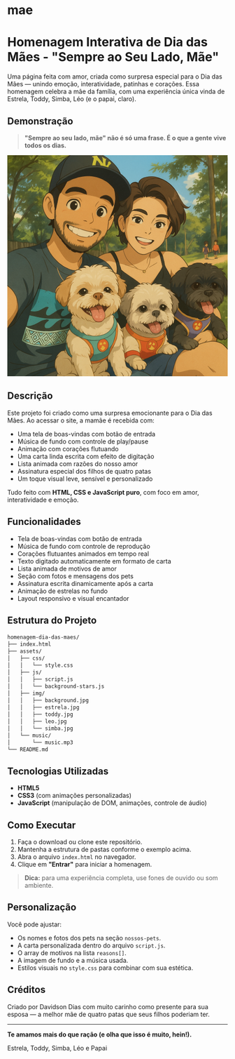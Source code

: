 # mae
# Homenagem Interativa de Dia das Mães - "Sempre ao Seu Lado, Mãe"

Uma página feita com amor, criada como surpresa especial para o Dia das Mães — unindo emoção, interatividade, patinhas e corações. Essa homenagem celebra a mãe da família, com uma experiência única vinda de Estrela, Toddy, Simba, Léo (e o papai, claro).

## Demonstração

> **"Sempre ao seu lado, mãe" não é só uma frase. É o que a gente vive todos os dias.**

![Imagem de capa da homenagem](assets/img/background.jpg)

## Descrição

Este projeto foi criado como uma surpresa emocionante para o Dia das Mães. Ao acessar o site, a mamãe é recebida com:

- Uma tela de boas-vindas com botão de entrada  
- Música de fundo com controle de play/pause  
- Animação com corações flutuando  
- Uma carta linda escrita com efeito de digitação  
- Lista animada com razões do nosso amor  
- Assinatura especial dos filhos de quatro patas  
- Um toque visual leve, sensível e personalizado  

Tudo feito com **HTML, CSS e JavaScript puro**, com foco em amor, interatividade e emoção.

## Funcionalidades

- Tela de boas-vindas com botão de entrada
- Música de fundo com controle de reprodução
- Corações flutuantes animados em tempo real
- Texto digitado automaticamente em formato de carta
- Lista animada de motivos de amor
- Seção com fotos e mensagens dos pets
- Assinatura escrita dinamicamente após a carta
- Animação de estrelas no fundo
- Layout responsivo e visual encantador

## Estrutura do Projeto

```
homenagem-dia-das-maes/
├── index.html
├── assets/
│   ├── css/
│   │   └── style.css
│   ├── js/
│   │   ├── script.js
│   │   └── background-stars.js
│   ├── img/
│   │   ├── background.jpg
│   │   ├── estrela.jpg
│   │   ├── toddy.jpg
│   │   ├── leo.jpg
│   │   └── simba.jpg
│   └── music/
│       └── music.mp3
└── README.md
```

## Tecnologias Utilizadas

- **HTML5**
- **CSS3** (com animações personalizadas)
- **JavaScript** (manipulação de DOM, animações, controle de áudio)

## Como Executar

1. Faça o download ou clone este repositório.
2. Mantenha a estrutura de pastas conforme o exemplo acima.
3. Abra o arquivo `index.html` no navegador.
4. Clique em **"Entrar"** para iniciar a homenagem.

> **Dica:** para uma experiência completa, use fones de ouvido ou som ambiente.

## Personalização

Você pode ajustar:

- Os nomes e fotos dos pets na seção `nossos-pets`.
- A carta personalizada dentro do arquivo `script.js`.
- O array de motivos na lista `reasons[]`.
- A imagem de fundo e a música usada.
- Estilos visuais no `style.css` para combinar com sua estética.

## Créditos

Criado por Davidson Dias com muito carinho como presente para sua esposa — a melhor mãe de quatro patas que seus filhos poderiam ter.

---

**Te amamos mais do que ração (e olha que isso é muito, hein!).**

Estrela, Toddy, Simba, Léo e Papai
